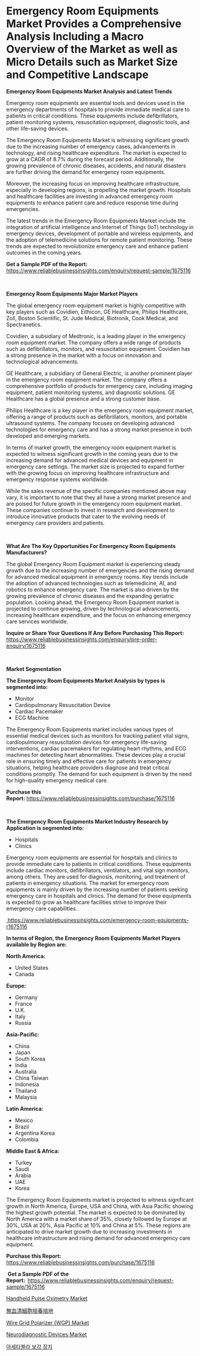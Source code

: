 <p><h1>Emergency Room Equipments Market Provides a Comprehensive Analysis Including a Macro Overview of the Market as well as Micro Details such as Market Size and Competitive Landscape</h1></p><p><strong>Emergency Room Equipments Market Analysis and Latest Trends</strong></p>
<p><p>Emergency room equipments are essential tools and devices used in the emergency departments of hospitals to provide immediate medical care to patients in critical conditions. These equipments include defibrillators, patient monitoring systems, resuscitation equipment, diagnostic tools, and other life-saving devices.</p><p>The Emergency Room Equipments Market is witnessing significant growth due to the increasing number of emergency cases, advancements in technology, and rising healthcare expenditure. The market is expected to grow at a CAGR of 8.7% during the forecast period. Additionally, the growing prevalence of chronic diseases, accidents, and natural disasters are further driving the demand for emergency room equipments.</p><p>Moreover, the increasing focus on improving healthcare infrastructure, especially in developing regions, is propelling the market growth. Hospitals and healthcare facilities are investing in advanced emergency room equipments to enhance patient care and reduce response time during emergencies.</p><p>The latest trends in the Emergency Room Equipments Market include the integration of artificial intelligence and Internet of Things (IoT) technology in emergency devices, development of portable and wireless equipments, and the adoption of telemedicine solutions for remote patient monitoring. These trends are expected to revolutionize emergency care and enhance patient outcomes in the coming years.</p></p>
<p><strong>Get a Sample PDF of the Report:&nbsp;</strong> <a href="https://www.reliablebusinessinsights.com/enquiry/request-sample/1675116">https://www.reliablebusinessinsights.com/enquiry/request-sample/1675116</a></p>
<p>&nbsp;</p>
<p><strong>Emergency Room Equipments Major Market Players</strong></p>
<p><p>The global emergency room equipment market is highly competitive with key players such as Covidien, Eithicon, GE Healthcare, Philips Healthcare, Zoll, Boston Scientific, St. Jude Medical, Biotronik, Cook Medical, and Spectranetics.</p><p>Covidien, a subsidiary of Medtronic, is a leading player in the emergency room equipment market. The company offers a wide range of products such as defibrillators, monitors, and resuscitation equipment. Covidien has a strong presence in the market with a focus on innovation and technological advancements.</p><p>GE Healthcare, a subsidiary of General Electric, is another prominent player in the emergency room equipment market. The company offers a comprehensive portfolio of products for emergency care, including imaging equipment, patient monitoring systems, and diagnostic solutions. GE Healthcare has a global presence and a strong customer base.</p><p>Philips Healthcare is a key player in the emergency room equipment market, offering a range of products such as defibrillators, monitors, and portable ultrasound systems. The company focuses on developing advanced technologies for emergency care and has a strong market presence in both developed and emerging markets.</p><p>In terms of market growth, the emergency room equipment market is expected to witness significant growth in the coming years due to the increasing demand for advanced medical devices and equipment in emergency care settings. The market size is projected to expand further with the growing focus on improving healthcare infrastructure and emergency response systems worldwide.</p><p>While the sales revenue of the specific companies mentioned above may vary, it is important to note that they all have a strong market presence and are poised for future growth in the emergency room equipment market. These companies continue to invest in research and development to introduce innovative products that cater to the evolving needs of emergency care providers and patients.</p></p>
<p>&nbsp;</p>
<p><strong>What Are The Key Opportunities For Emergency Room Equipments Manufacturers?</strong></p>
<p><p>The global Emergency Room Equipment market is experiencing steady growth due to the increasing number of emergencies and the rising demand for advanced medical equipment in emergency rooms. Key trends include the adoption of advanced technologies such as telemedicine, AI, and robotics to enhance emergency care. The market is also driven by the growing prevalence of chronic diseases and the expanding geriatric population. Looking ahead, the Emergency Room Equipment market is projected to continue growing, driven by technological advancements, increasing healthcare expenditure, and the focus on enhancing emergency care services worldwide.</p></p>
<p><strong>Inquire or Share Your Questions If Any Before Purchasing This Report:</strong> <a href="https://www.reliablebusinessinsights.com/enquiry/pre-order-enquiry/1675116">https://www.reliablebusinessinsights.com/enquiry/pre-order-enquiry/1675116</a></p>
<p>&nbsp;</p>
<p><strong>Market Segmentation</strong></p>
<p><strong>The Emergency Room Equipments Market Analysis by types is segmented into:</strong></p>
<p><ul><li>Monitor</li><li>Cardiopulmonary Resuscitation Device</li><li>Cardiac Pacemaker</li><li>ECG Machine</li></ul></p>
<p><p>The Emergency Room Equipments market includes various types of essential medical devices such as monitors for tracking patient vital signs, cardiopulmonary resuscitation devices for emergency life-saving interventions, cardiac pacemakers for regulating heart rhythms, and ECG machines for detecting heart abnormalities. These devices play a crucial role in ensuring timely and effective care for patients in emergency situations, helping healthcare providers diagnose and treat critical conditions promptly. The demand for such equipment is driven by the need for high-quality emergency medical care.</p></p>
<p><strong>Purchase this Report:&nbsp;</strong><a href="https://www.reliablebusinessinsights.com/purchase/1675116">https://www.reliablebusinessinsights.com/purchase/1675116</a></p>
<p>&nbsp;</p>
<p><strong>The Emergency Room Equipments Market Industry Research by Application is segmented into:</strong></p>
<p><ul><li>Hospitals</li><li>Clinics</li></ul></p>
<p><p>Emergency room equipments are essential for hospitals and clinics to provide immediate care to patients in critical conditions. These equipments include cardiac monitors, defibrillators, ventilators, and vital sign monitors, among others. They are used for diagnosis, monitoring, and treatment of patients in emergency situations. The market for emergency room equipments is mainly driven by the increasing number of patients seeking emergency care in hospitals and clinics. The demand for these equipments is expected to grow as healthcare facilities strive to improve their emergency care capabilities.</p></p>
<p><a href="https://www.reliablebusinessinsights.com/emergency-room-equipments-r1675116">&nbsp;https://www.reliablebusinessinsights.com/emergency-room-equipments-r1675116</a></p>
<p><strong>In terms of Region, the Emergency Room Equipments Market Players available by Region are:</strong></p>
<p>
    <p> <strong> North America: </strong>
        <ul>
            <li>United States</li>
            <li>Canada</li>
        </ul>
        </p> 
    <p> <strong> Europe: </strong>
        <ul>
            <li>Germany</li>
            <li>France</li>
            <li>U.K.</li>
            <li>Italy</li>
            <li>Russia</li>
        </ul>
        </p> 
    <p> <strong> Asia-Pacific: </strong>
        <ul>
            <li>China</li>
            <li>Japan</li>
            <li>South Korea</li>
            <li>India</li>
            <li>Australia</li>
            <li>China Taiwan</li>
            <li>Indonesia</li>
            <li>Thailand</li>
            <li>Malaysia</li>
        </ul>
        </p> 
    <p> <strong> Latin America: </strong>
        <ul>
            <li>Mexico</li>
            <li>Brazil</li>
            <li>Argentina Korea</li>
            <li>Colombia</li>
        </ul>
        </p> 
    <p> <strong> Middle East & Africa: </strong>
        <ul>
            <li>Turkey</li>
            <li>Saudi</li>
            <li>Arabia</li>
            <li>UAE</li>
            <li>Korea</li>
        </ul>
    </p>
    </p>
<p><p>The Emergency Room Equipments market is projected to witness significant growth in North America, Europe, USA and China, with Asia Pacific showing the highest growth potential. The market is expected to be dominated by North America with a market share of 35%, closely followed by Europe at 30%, USA at 20%, Asia Pacific at 10% and China at 5%. These regions are anticipated to drive market growth due to increasing investments in healthcare infrastructure and rising demand for advanced emergency care equipment.</p></p>
<p><strong>Purchase this Report: </strong><a href="https://www.reliablebusinessinsights.com/purchase/1675116">https://www.reliablebusinessinsights.com/purchase/1675116</a></p>
<p>&nbsp;<strong>Get a Sample PDF of the Report:&nbsp;&nbsp;</strong><a href="https://www.reliablebusinessinsights.com/enquiry/request-sample/1675116">https://www.reliablebusinessinsights.com/enquiry/request-sample/1675116</a></p>
<p><strong></strong></p>
<p><p><a href="https://github.com/jerrycopelandthomaswsqd8q/Market-Research-Report-List-3/blob/main/handheld-pulse-oximetry-market.md">Handheld Pulse Oximetry Market</a></p><p><a href="https://github.com/Sophiaard2003/Market-Research-Report-List-1/blob/main/1049534107244.md">無血清細胞培養培地</a></p><p><a href="https://issuu.com/reportprime-2/docs/wire-grid-polarizer-wgp-market-size-2030.pptx">Wire Grid Polarizer (WGP) Market</a></p><p><a href="https://github.com/brenzgnarento/Market-Research-Report-List-2/blob/main/neurodiagnostic-devices-market.md">Neurodiagnostic Devices Market</a></p><p><a href="https://github.com/garnett961902/Market-Research-Report-List-1/blob/main/1177821101329.md">아세타블라 보강 장치</a></p></p>